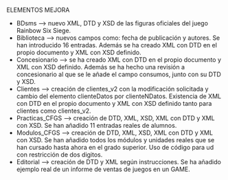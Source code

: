 ELEMENTOS MEJORA

- BDsms --> nuevo XML, DTD y XSD de las figuras oficiales del juego Rainbow Six Siege.
- Biblioteca --> nuevos campos como: fecha de publicación y autores. Se han introducido 16 entradas. Además se ha creado XML con DTD en el propio documento y XML con XSD definido.
- Concesionario --> se ha creado XML con DTD en el propio documento y XML con XSD definido. Además se ha hecho una revisión a concesionario al que se le añade el campo consumos, junto con su DTD y XSD.
- Clientes --> creación de clientes_v2 con la modificación solicitada y cambio del elemento clienteDatos por clienteNDatos. Existencia de XML con DTD en el propio documento y XML con XSD definido tanto para clientes como clientes_v2.
- Practicas_CFGS --> creación de DTD, XML, XSD, XML con DTD y XML con XSD. Se han añadido 11 entradas reales de alumnos.
- Modulos_CFGS --> creación de DTD, XML, XSD, XML con DTD y XML con XSD. Se han añadido todos los módulos y unidades reales que se han cursado hasta ahora en el grado superior. Uso de código para ud con restricción de dos digitos.
- Editorial --> creación de DTD y XML según instrucciones. Se ha añadido ejemplo real de un informe de ventas de juegos en un GAME.